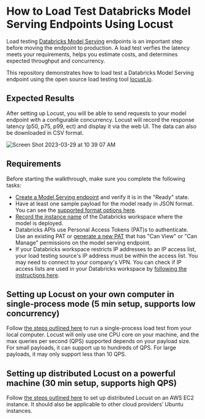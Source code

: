 # How to Load Test Databricks Model Serving Endpoints Using Locust

Load testing [Databricks Model Serving](https://docs.databricks.com/machine-learning/model-serving/index.html) endpoints is an important step before moving the endpoint to production. A load test verfies the latency meets your requirements, helps you estimate costs, and determines expected throughput and concurrency. 

This repository demonstrates how to load test a Databricks Model Serving endpoint using the open source load testing tool [locust.io](https://locust.io/).

## Expected Results

After setting up Locust, you will be able to send requests to your model endpoint with a configurable concurrency. Locust will record the response latency (p50, p75, p99, ect) and display it via the web UI. The data can also be downloaded in CSV format.

![Screen Shot 2023-03-29 at 10 39 07 AM](https://user-images.githubusercontent.com/93339895/228624340-4cec3835-4d2d-4ff9-8fa6-24ec2b6197c4.png)

## Requirements

Before starting the walkthrough, make sure you complete the following tasks:

- [Create a Model Serving endpoint](https://docs.databricks.com/machine-learning/model-serving/create-manage-serving-endpoints.html#ui-workflow) and verify it is in the "Ready" state.
- Have at least one sample payload for the model ready in JSON format. You can see the [supported format options here](https://docs.databricks.com/machine-learning/model-serving/create-manage-serving-endpoints.html#request-format).
- [Record the instance name](https://docs.databricks.com/workspace/workspace-details.html#workspace-instance-names-urls-and-ids) of the Databricks workspace where the model is deployed.
- Databricks APIs use Personal Access Tokens (PAT)s to authenticate. Use an existing PAT or [generate a new PAT](https://docs.databricks.com/dev-tools/auth.html#personal-access-tokens-for-users) that has "Can View" or "Can Manage" permissions on the model serving endpoint. 
- If your Databricks workspace restricts IP addresses to an IP access list, your load testing source's IP address must be within the access list. You may need to connect to your company's VPN. You can check if IP access lists are used in your Databricks workspace by [following the instructions here](https://docs.databricks.com/security/network/ip-access-list.html#check-if-your-workspace-has-the-ip-access-list-feature-enabled).

## Setting up Locust on your own computer in single-process mode (5 min setup, supports low concurrency)

Follow [the steps outlined here](/local_load_test/README.md) to run a single-process load test from your local computer. Locust will only use one CPU core on your machine, and the max queries per second (QPS) supported depends on your payload size. For small payloads, it can support up to hundreds of QPS. For large payloads, it may only support less than 10 QPS.


## Setting up distributed Locust on a powerful machine (30 min setup, supports high QPS)
Follow [the steps outlined here](/high_qps_load_test/README.md) to set up distributed Locust on an AWS EC2 instance. It should also be applicable to other cloud providers’ Ubuntu instances.
